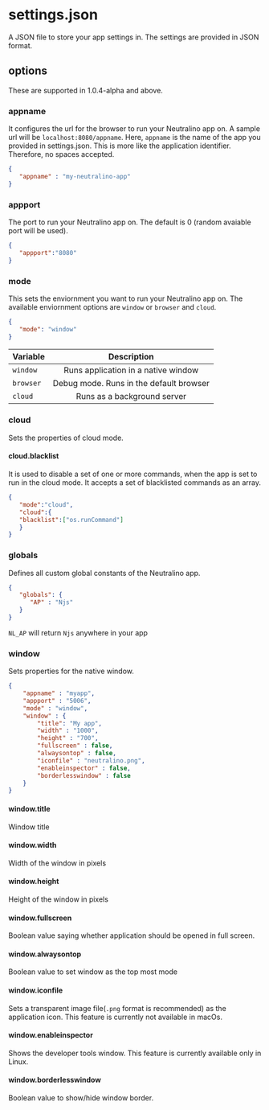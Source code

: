 # settings.json
A JSON file to store your app settings in. The settings are provided in JSON format. <br/>

## options 
These are supported in 1.0.4-alpha and above. 

### appname 
It configures the url for the browser to run your Neutralino app on. A sample url will be `localhost:8080/appname`. Here, `appname` is the name of the app you provided in settings.json. This is more like the application identifier. Therefore, no spaces accepted.

```json
{
   "appname" : "my-neutralino-app"
}
```

### appport 
The port to run your Neutralino app on. The default is 0 (random avaiable port will be used). 

```json
{ 
   "appport":"8080"
}
```

### mode
This sets the enviornment you want to run your Neutralino app on. The available enviornment options are `window` or `browser` and `cloud`. <br/>

```json
{
   "mode": "window"
}
```

| Variable      | Description                                      |
| ------------- |:------------------------------------------------:|
| `window`      | Runs application in a native window              |
| `browser`     | Debug mode. Runs in the default browser          |
| `cloud`       | Runs as a background server                      |


### cloud

Sets the properties of cloud mode.

#### cloud.blacklist 
It is used to disable a set of one or more commands, when the app is set to run in the cloud mode. It accepts a set of blacklisted commands as an array.

```json
{
   "mode":"cloud",
   "cloud":{
   "blacklist":["os.runCommand"]
   }
}
```

### globals 
Defines all custom global constants of the Neutralino app.

```json
{ 
   "globals": {
      "AP" : "Njs"
   }
}
```

`NL_AP` will return `Njs` anywhere in your app

### window

Sets properties for the native window.

```json
{
    "appname" : "myapp",
    "appport" : "5006",
    "mode" : "window",
    "window" : {
        "title": "My app",
        "width" : "1000",
        "height" : "700",
        "fullscreen" : false,
        "alwaysontop" : false,
        "iconfile" : "neutralino.png",
        "enableinspector" : false,
        "borderlesswindow" : false
    }
}
```

#### window.title

Window title

#### window.width

Width of the window in pixels

#### window.height

Height of the window in pixels

#### window.fullscreen

Boolean value saying whether application should be opened in full screen.

#### window.alwaysontop

Boolean value to set window as the top most mode

#### window.iconfile

Sets a transparent image file(`.png` format is recommended) as the application icon. This feature is currently not available in macOs.

#### window.enableinspector

Shows the developer tools window. This feature is currently available only in Linux.

#### window.borderlesswindow

Boolean value to show/hide window border.


